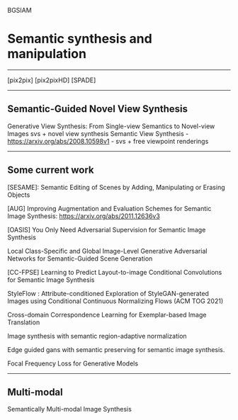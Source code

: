 BGSIAM

# Semantic synthesis and manipulation

---
[pix2pix]
[pix2pixHD]
[SPADE]

---

## Semantic-Guided Novel View Synthesis

Generative View Synthesis: From Single-view Semantics to Novel-view Images svs + novel view synthesis
Semantic View Synthesis - https://arxiv.org/abs/2008.10598v1 - svs + free viewpoint renderings

---

## Some current work

[SESAME]: Semantic Editing of Scenes by Adding, Manipulating or Erasing Objects

[AUG] Improving Augmentation and Evaluation Schemes for Semantic Image Synthesis: https://arxiv.org/abs/2011.12636v3

[OASIS] You Only Need Adversarial Supervision for Semantic Image Synthesis

Local Class-Specific and Global Image-Level Generative Adversarial Networks for Semantic-Guided Scene Generation

[CC-FPSE] Learning to Predict Layout-to-image Conditional Convolutions for Semantic Image Synthesis

StyleFlow : Attribute-conditioned Exploration of StyleGAN-generated Images using Conditional Continuous Normalizing Flows (ACM TOG 2021)

Cross-domain Correspondence Learning for Exemplar-based Image Translation

Image synthesis with semantic region-adaptive normalization

Edge guided gans with semantic preserving for semantic image synthesis.

Focal Frequency Loss for Generative Models

---

## Multi-modal

Semantically Multi-modal Image Synthesis
